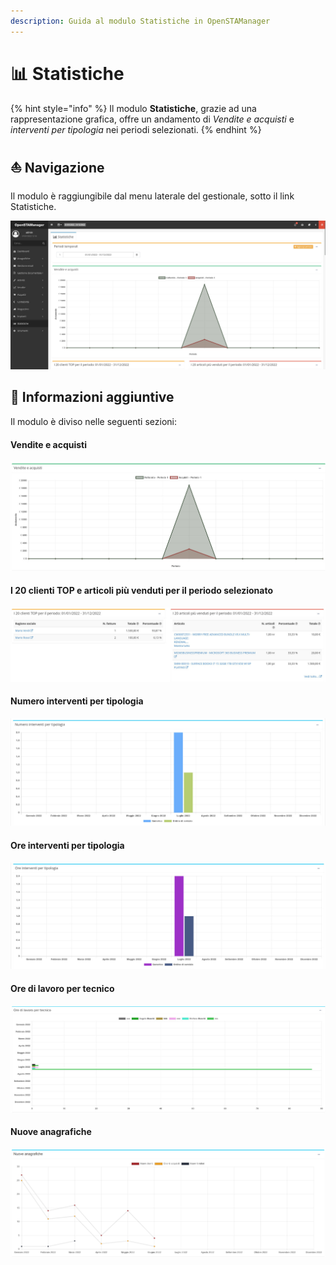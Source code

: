 ```yaml
---
description: Guida al modulo Statistiche in OpenSTAManager
---
```


# 📊 Statistiche

{% hint style="info" %}
Il modulo **Statistiche**, grazie ad una rappresentazione grafica, offre un andamento di _Vendite e acquisti_ e _interventi per tipologia_ nei periodi selezionati.
{% endhint %}

## ⛵ Navigazione

Il modulo è raggiungibile dal menu laterale del gestionale, sotto il link Statistiche.

![](<../../.gitbook/assets/image (551).png>)

## 🔽 Informazioni aggiuntive

Il modulo è diviso nelle seguenti sezioni:

#### Vendite e acquisti

![](<../../.gitbook/assets/image (194).png>)

#### I 20 clienti TOP e articoli più venduti per il periodo selezionato

![](<../../.gitbook/assets/image (528).png>)

#### Numero interventi per tipologia

![](<../../.gitbook/assets/image (494).png>)

#### Ore interventi per tipologia

![](<../../.gitbook/assets/image (246).png>)

#### Ore di lavoro per tecnico

![](<../../.gitbook/assets/image (491).png>)

#### Nuove anagrafiche

![](<../../.gitbook/assets/Clipboard - 7 luglio 2022 12 56.png>)
